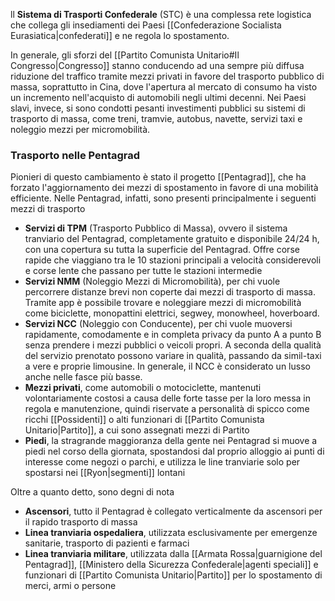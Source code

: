 ll **Sistema di Trasporti Confederale** (STC) è una complessa rete logistica che collega gli insediamenti dei Paesi [[Confederazione Socialista Eurasiatica|confederati]] e ne regola lo spostamento.

In generale, gli sforzi del [[Partito Comunista Unitario#Il Congresso|Congresso]] stanno conducendo ad una sempre più diffusa riduzione del traffico tramite mezzi privati in favore del trasporto pubblico di massa, soprattutto in Cina, dove l'apertura al mercato di consumo ha visto un incremento nell'acquisto di automobili negli ultimi decenni. Nei Paesi slavi, invece, si sono condotti pesanti investimenti pubblici su sistemi di trasporto di massa, come treni, tramvie, autobus, navette, servizi taxi e noleggio mezzi per micromobilità.

### Trasporto nelle Pentagrad
Pionieri di questo cambiamento è stato il progetto [[Pentagrad]], che ha forzato l'aggiornamento dei mezzi di spostamento in favore di una mobilità efficiente. Nelle Pentagrad, infatti, sono presenti principalmente i seguenti mezzi di trasporto
- **Servizi di TPM** (Trasporto Pubblico di Massa), ovvero il sistema tranviario del Pentagrad, completamente gratuito e disponibile 24/24 h, con una copertura su tutta la superficie del Pentagrad. Offre corse rapide che viaggiano tra le 10 stazioni principali a velocità considerevoli e corse lente che passano per tutte le stazioni intermedie
- **Servizi NMM** (Noleggio Mezzi di Micromobilità), per chi vuole percorrere distanze brevi non coperte dai mezzi di trasporto di massa. Tramite app è possibile trovare e noleggiare mezzi di micromobilità come biciclette, monopattini elettrici, segwey, monowheel, hoverboard.
- **Servizi NCC** (Noleggio con Conducente), per chi vuole muoversi rapidamente, comodamente e in completa privacy da punto A a punto B senza prendere i mezzi pubblici o veicoli propri. A seconda della qualità del servizio prenotato possono variare in qualità, passando da simil-taxi a vere e proprie limousine. In generale, il NCC è considerato un lusso anche nelle fasce più basse.
- **Mezzi privati**, come automobili o motociclette, mantenuti volontariamente costosi a causa delle forte tasse per la loro messa in regola e manutenzione, quindi riservate a personalità di spicco come ricchi [[Possidenti]] o alti funzionari di [[Partito Comunista Unitario|Partito]], a cui sono assegnati mezzi di Partito
- **Piedi**, la stragrande maggioranza della gente nei Pentagrad si muove a piedi nel corso della giornata, spostandosi dal proprio alloggio ai punti di interesse come negozi o parchi, e utilizza le line tranviarie solo per spostarsi nei [[Ryon|segmenti]] lontani

Oltre a quanto detto, sono degni di nota
- **Ascensori**, tutto il Pentagrad è collegato verticalmente da ascensori per il rapido trasporto di massa
- **Linea tranviaria ospedaliera**, utilizzata esclusivamente per emergenze sanitarie, trasporto di pazienti e farmaci
- **Linea tranviaria militare**, utilizzata dalla [[Armata Rossa|guarnigione del Pentagrad]], [[Ministero della Sicurezza Confederale|agenti speciali]] e funzionari di [[Partito Comunista Unitario|Partito]] per lo spostamento di merci, armi o persone 